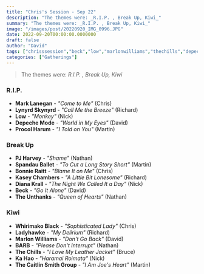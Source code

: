 ```yaml
---
title: "Chris's Session - Sep 22"
description: "The themes were: _R.I.P. , Break Up, Kiwi_"
summary: "The themes were: _R.I.P. , Break Up, Kiwi_"
image: "/images/post/20220920_IMG_0996.JPG"
date: 2022-09-20T00:00:00.0000000
draft: false
author: "David"
tags: ["chrisssession","beck","low","marlonwilliams","thechills","depechemode","pjharvey","bonnieraitt","lynyrdskynyrd","marklanegan","dianakrall","kaseychambers","whirimakoblack","barb","kahao","ladyhawke","procolharum","theunthanks","spandauballet","thecaitlinsmithgroup"]
categories: ["Gatherings"]
---
```

> The themes were: _R.I.P. , Break Up, Kiwi_
### R.I.P. 
- **Mark Lanegan** - _"Come to Me"_ (Chris)
- **Lynyrd Skynyrd** - _"Call Me the Breeze"_ (Richard)
- **Low** - _"Monkey"_ (Nick)
- **Depeche Mode** - _"World in My Eyes"_ (David)
- **Procol Harum** - _"I Told on You"_ (Martin)
### Break Up
- **PJ Harvey** - _"Shame"_ (Nathan)
- **Spandau Ballet** - _"To Cut a Long Story Short"_ (Martin)
- **Bonnie Raitt** - _"Blame It on Me"_ (Chris)
- **Kasey Chambers** - _"A Little Bit Lonesome"_ (Richard)
- **Diana Krall** - _"The Night We Called It a Day"_ (Nick)
- **Beck** - _"Go It Alone"_ (David)
- **The Unthanks** - _"Queen of Hearts"_ (Nathan)
### Kiwi
- **Whirimako Black** - _"Sophisticated Lady"_ (Chris)
- **Ladyhawke** - _"My Delirium"_ (Richard)
- **Marlon Williams** - _"Don't Go Back"_ (David)
- **BARB** - _"Please Don't Interrupt"_ (Nathan)
- **The Chills** - _"I Love My Leather Jacket"_ (Bruce)
- **Ka Hao** - _"Haramai Roimata"_ (Nick)
- **The Caitlin Smith Group** - _"I Am Joe's Heart"_ (Martin)
